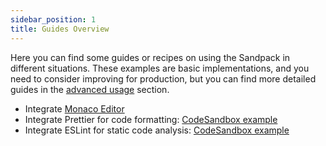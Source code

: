 ```yaml
---
sidebar_position: 1
title: Guides Overview
---
```


Here you can find some guides or recipes on using the Sandpack in different situations. These examples are basic implementations, and you need to consider improving for production, but you can find more detailed guides in the [advanced usage](/advanced-usage/provider) section.

- Integrate [Monaco Editor](../guides/integrate-monaco-editor.md)
- Integrate Prettier for code formatting: [CodeSandbox example](https://codesandbox.io/s/sandpack-prettier-1po91?file=/src/App.js)
- Integrate ESLint for static code analysis: [CodeSandbox example](https://codesandbox.io/s/sandpack-eslint-vztlt?file=/src/App.tsx)
